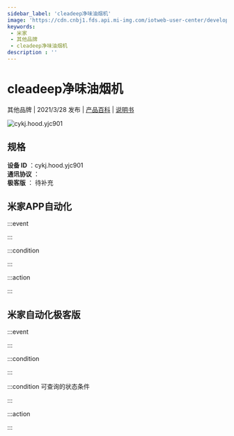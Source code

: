 ```yaml
---
sidebar_label: 'cleadeep净味油烟机'
image: 'https://cdn.cnbj1.fds.api.mi-img.com/iotweb-user-center/developer_1679047690612BrJeXBwa.png?GalaxyAccessKeyId=AKVGLQWBOVIRQ3XLEW&Expires=9223372036854775807&Signature=GV/Tf5ETPdlIh4CmonWhMHdQebQ='
keywords: 
 - 米家
 - 其他品牌
 - cleadeep净味油烟机
description : ''
---
```

# cleadeep净味油烟机

其他品牌 | 2021/3/28 发布 | [产品百科](https://home.mi.com/webapp/content/baike/product/index.html?model=cykj.hood.yjc901/) | [说明书](https://home.mi.com/views/introduction.html?model=cykj.hood.yjc901&region=cn)

![cykj.hood.yjc901](https://cdn.cnbj1.fds.api.mi-img.com/iotweb-user-center/developer_1679047690612BrJeXBwa.png?GalaxyAccessKeyId=AKVGLQWBOVIRQ3XLEW&Expires=9223372036854775807&Signature=GV/Tf5ETPdlIh4CmonWhMHdQebQ=)

## 规格  
> 
**设备 ID** ：cykj.hood.yjc901  
**通讯协议** ：  
**极客版**  ： 待补充 


## 米家APP自动化  

:::event  

:::

:::condition  

:::

:::action   

:::

## 米家自动化极客版  

:::event  

:::

:::condition  

:::

:::condition 可查询的状态条件  

:::

:::action  

:::

        
